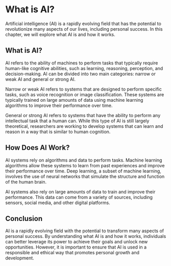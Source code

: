 What is AI?
========================================

Artificial intelligence (AI) is a rapidly evolving field that has the potential to revolutionize many aspects of our lives, including personal success. In this chapter, we will explore what AI is and how it works.

What is AI?
-----------

AI refers to the ability of machines to perform tasks that typically require human-like cognitive abilities, such as learning, reasoning, perception, and decision-making. AI can be divided into two main categories: narrow or weak AI and general or strong AI.

Narrow or weak AI refers to systems that are designed to perform specific tasks, such as voice recognition or image classification. These systems are typically trained on large amounts of data using machine learning algorithms to improve their performance over time.

General or strong AI refers to systems that have the ability to perform any intellectual task that a human can. While this type of AI is still largely theoretical, researchers are working to develop systems that can learn and reason in a way that is similar to human cognition.

How Does AI Work?
-----------------

AI systems rely on algorithms and data to perform tasks. Machine learning algorithms allow these systems to learn from past experiences and improve their performance over time. Deep learning, a subset of machine learning, involves the use of neural networks that simulate the structure and function of the human brain.

AI systems also rely on large amounts of data to train and improve their performance. This data can come from a variety of sources, including sensors, social media, and other digital platforms.

Conclusion
----------

AI is a rapidly evolving field with the potential to transform many aspects of personal success. By understanding what AI is and how it works, individuals can better leverage its power to achieve their goals and unlock new opportunities. However, it is important to ensure that AI is used in a responsible and ethical way that promotes personal growth and development.
